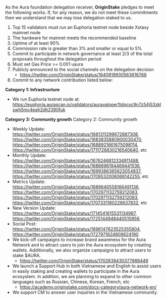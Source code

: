 As the Aura foundation delegation receiver, **OriginStake** pledges to meet the following works. If, for any reason, we do not meet these commitments then we understand that we may lose delegation staked to us.

1. Top 15 validators must run an Euphoria testnet node beside Xstaxy mainnet node
2. The hardware for mainnet meets the recommended baseline    
3. Uptime of at least 90%
4. Commission rate is greater than 3% and smaller or equal to 5%
5. Commit to participate in network governance at least 2/3 of the total proposals throughout the delegation period
6. Must set Gas Price >= 0.001 uaura
7. Publicly announced to the social channels on the delegation decision 
   - https://twitter.com/OriginStake/status/1640919930563616768
8. Commit to any network contribution listed below: 

**Category 1: Infrastructure**
- We run Euphoria testnet node at: https://euphoria.aurascan.io/validators/auravaloper1tdqcxc9n7z54j53zklswh5mc4eah2dh2390fuk

**Category 3: Community growth**
Category 2: Community growth
  - Weekly Update: https://twitter.com/OriginStake/status/1681311299672887308, https://twitter.com/OriginStake/status/1683835880900030470, https://twitter.com/OriginStake/status/1688921661675098114, https://twitter.com/OriginStake/status/1711728830216540640, etc
  - Monthly Update: https://twitter.com/OriginStake/status/1676246812334911488, https://twitter.com/OriginStake/status/1686696194469441536, https://twitter.com/OriginStake/status/1699386365623054837, https://twitter.com/OriginStake/status/1709532006068142255, etc
  - Metrics Update: https://twitter.com/OriginStake/status/1689640558166491136, https://twitter.com/OriginStake/status/1702971132759212083, https://twitter.com/OriginStake/status/1702971132759212083, https://twitter.com/OriginStake/status/1707331180226637832, etc
  - New Version Update: https://twitter.com/OriginStake/status/1714541615531134987, https://twitter.com/OriginStake/status/1725144948440510856, 
  - Social Post: https://twitter.com/OriginStake/status/1696147623525355804, https://twitter.com/OriginStake/status/1727971824808624190
  - We kick-off campaigns to increase brand awareness for the Aura Network and to attract users to join the Aura ecosystem by creating wallets. Additionally, we also organize campaigns to attract users to stake $AURA.
      - https://twitter.com/OriginStake/status/1702638430377988449
  - We launch a Support Hub in both Vietnamese and English to assist users in easily staking and creating wallets to participate in the Aura ecosystem. In addition, we are planning to expand to other common languages such as Russian, Chinese, Korean, French, etc
      - https://academy.originstake.com/docs-category/aura-network-en/
  - We support CM to answer user inquiries in the Vietnamese community.
